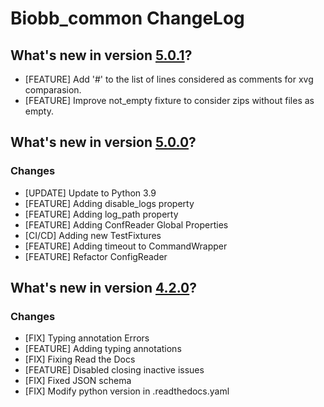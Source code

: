 # Biobb_common ChangeLog

## What's new in version [5.0.1](https://github.com/bioexcel/biobb_common/releases/tag/v5.0.1)?

* [FEATURE] Add '#' to the list of lines considered as comments for xvg comparasion.
* [FEATURE] Improve not_empty fixture to consider zips without files as empty.

## What's new in version [5.0.0](https://github.com/bioexcel/biobb_common/releases/tag/v5.0.0)?

### Changes
* [UPDATE] Update to Python 3.9
* [FEATURE] Adding disable_logs property
* [FEATURE] Adding log_path property
* [FEATURE] Adding ConfReader Global Properties
* [CI/CD] Adding new TestFixtures
* [FEATURE] Adding timeout to CommandWrapper
* [FEATURE] Refactor ConfigReader


## What's new in version [4.2.0](https://github.com/bioexcel/biobb_common/releases/tag/v4.2.0)?

### Changes

* [FIX] Typing annotation Errors
* [FEATURE] Adding typing annotations
* [FIX] Fixing Read the Docs
* [FEATURE] Disabled closing inactive issues
* [FIX] Fixed JSON schema
* [FIX] Modify python version in .readthedocs.yaml